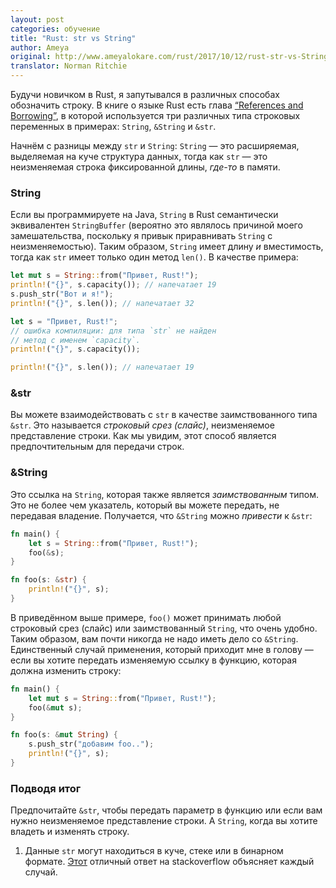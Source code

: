 ```yaml
---
layout: post
categories: обучение
title: "Rust: str vs String"
author: Ameya
original: http://www.ameyalokare.com/rust/2017/10/12/rust-str-vs-String.html
translator: Norman Ritchie
---
```


Будучи новичком в Rust, я запутывался в различных способах обозначить строку.
В книге о языке Rust есть глава [“References and Borrowing”][ref], в которой
используется три различных типа строковых переменных в примерах: `String`, `&String` и `&str`.

[ref]: https://doc.rust-lang.org/book/second-edition/ch04-02-references-and-borrowing.html

Начнём с разницы между `str` и `String`: `String` — это расширяемая, выделяемая на куче структура данных, тогда как `str` — это неизменяемая строка фиксированной длины, *где-то* в памяти.

<!--cut-->

### String

Если вы программируете на Java, `String` в Rust семантически эквивалентен `StringBuffer` (вероятно это являлось причиной моего замешательства, поскольку я привык приравнивать `String` с неизменяемостью). Таким образом, `String` имеет длину *и* вместимость, тогда как `str` имеет только один метод `len()`. В качестве примера:

```rust
let mut s = String::from("Привет, Rust!");
println!("{}", s.capacity()); // напечатает 19
s.push_str("Вот и я!");
println!("{}", s.len()); // напечатает 32

let s = "Привет, Rust!";
// ошибка компиляции: для типа `str` не найден
// метод с именем `capacity`.
println!("{}", s.capacity());

println!("{}", s.len()); // напечатает 19
```

### &str

Вы можете взаимодействовать с `str` в качестве заимствованного типа `&str`. Это называется *строковый срез (слайс)*, неизменяемое представление строки. Как мы увидим, этот способ является предпочтительным для передачи строк.

### &String

Это ссылка на `String`, которая также является *заимствованным* типом. Это не более чем указатель, который вы можете передать, не передавая владение. Получается, что `&String` можно *привести* к `&str`:

```rust
fn main() {
    let s = String::from("Привет, Rust!");
    foo(&s);
}

fn foo(s: &str) {
    println!("{}", s);
}
```

В приведённом выше примере, `foo()` может принимать любой строковый срез (слайс) или заимствованный `String`, что очень удобно. Таким образом, вам почти никогда не надо иметь дело со `&String`. Единственный случай применения, который приходит мне в голову — если вы хотите передать изменяемую ссылку в функцию, которая должна изменить строку:

```rust
fn main() {
    let mut s = String::from("Привет, Rust!");
    foo(&mut s);
}

fn foo(s: &mut String) {
    s.push_str("добавим foo..");
    println!("{}", s);
}
```

### Подводя итог

Предпочитайте `&str`, чтобы передать параметр в функцию или если вам нужно неизменяемое представление строки. А `String`, когда вы хотите владеть и изменять строку.

1. Данные `str` могут находиться в куче, стеке или в бинарном формате. [Этот][stack] отличный ответ на stackoverflow объясняет каждый случай.

[stack]: https://stackoverflow.com/questions/24158114/what-are-the-differences-between-rusts-string-and-str/24159933#24159933
